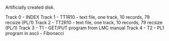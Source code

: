 

Artificially created disk.


Track 0 - INDEX
Track 1 - TT1R10 - text file, one track, 10 records, 79 recsize (PL/1)
Track 2 - TT2R10 - text file, one track, 10 records, 79 recsize (PL/1)
Track 3 - T1 - GET/PUT program from LMC manual
Track 4 - T2 - PL1 program in ascii - Fibonacci

